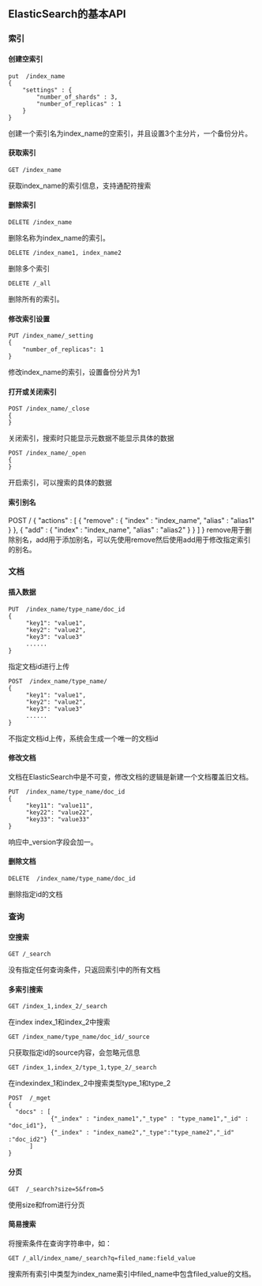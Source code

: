 ## ElasticSearch的基本API

### 索引
#### 创建空索引
```
put  /index_name
{
    "settings" : {
        "number_of_shards" : 3,
        "number_of_replicas" : 1
    }
}
```
创建一个索引名为index_name的空索引，并且设置3个主分片，一个备份分片。

#### 获取索引
```
GET /index_name
```
获取index_name的索引信息，支持通配符搜索

#### 删除索引
```
DELETE /index_name
```
删除名称为index_name的索引。
```
DELETE /index_name1, index_name2
```
删除多个索引
```
DELETE /_all
```
删除所有的索引。

#### 修改索引设置
```
PUT /index_name/_setting
{
    "number_of_replicas": 1
}
```
修改index_name的索引，设置备份分片为1

#### 打开或关闭索引
```
POST /index_name/_close
{
}
```
关闭索引，搜索时只能显示元数据不能显示具体的数据
```
POST /index_name/_open
{
}
```
开启索引，可以搜索的具体的数据

#### 索引别名
POST /
{
  "actions" : [
          { "remove" : { "index" : "index_name", "alias" : "alias1" } },
          { "add" : { "index" : "index_name", "alias" : "alias2" } }
      ]
}
remove用于删除别名，add用于添加别名，可以先使用remove然后使用add用于修改指定索引的别名。

### 文档
#### 插入数据
```
PUT  /index_name/type_name/doc_id
{
     "key1": "value1",
     "key2": "value2",
     "key3": "value3"
     ......
}
```
指定文档id进行上传
```
POST  /index_name/type_name/
{
     "key1": "value1",
     "key2": "value2",
     "key3": "value3"
     ......
}
```
不指定文档id上传，系统会生成一个唯一的文档id

#### 修改文档
文档在ElasticSearch中是不可变，修改文档的逻辑是新建一个文档覆盖旧文档。
```
PUT  /index_name/type_name/doc_id
{
     "key11": "value11",
     "key22": "value22",
     "key33": "value33"
}
```
响应中_version字段会加一。

#### 删除文档
```
DELETE  /index_name/type_name/doc_id
```
删除指定id的文档


### 查询
#### 空搜索
```
GET /_search
```
没有指定任何查询条件，只返回索引中的所有文档

#### 多索引搜索
```
GET /index_1,index_2/_search
``` 
在index index_1和index_2中搜索

```
GET /index_name/type_name/doc_id/_source
```
只获取指定id的source内容，会忽略元信息
```
GET /index_1,index_2/type_1,type_2/_search
```
 在indexindex_1和index_2中搜索类型type_1和type_2

```
POST  /_mget
{
  "docs" : [
            {"_index" : "index_name1","_type" : "type_name1","_id" : "doc_id1"},
            {"_index" : "index_name2","_type":"type_name2","_id" :"doc_id2"}
      ]
}
```
#### 分页
```
GET  /_search?size=5&from=5
``` 
使用size和from进行分页

#### 简易搜索
将搜索条件在查询字符串中，如：
```
GET /_all/index_name/_search?q=filed_name:field_value
``` 
搜索所有索引中类型为index_name索引中filed_name中包含filed_value的文档。











